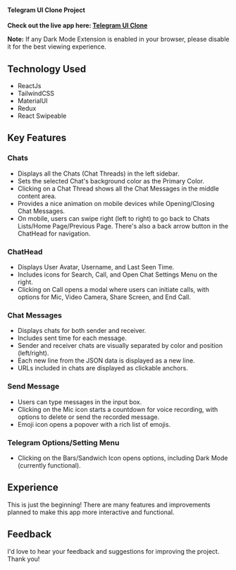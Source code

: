 #### Telegram UI Clone Project

**Check out the live app here: [Telegram UI Clone](https://telegram-ui-teal.vercel.app/)**

**Note:** If any Dark Mode Extension is enabled in your browser, please disable it for the best viewing experience.

## Technology Used
- ReactJs
- TailwindCSS
- MaterialUI
- Redux
- React Swipeable

## Key Features

### Chats
- Displays all the Chats (Chat Threads) in the left sidebar.
- Sets the selected Chat's background color as the Primary Color.
- Clicking on a Chat Thread shows all the Chat Messages in the middle content area.
- Provides a nice animation on mobile devices while Opening/Closing Chat Messages.
- On mobile, users can swipe right (left to right) to go back to Chats Lists/Home Page/Previous Page. There's also a back arrow button in the ChatHead for navigation.

### ChatHead
- Displays User Avatar, Username, and Last Seen Time.
- Includes icons for Search, Call, and Open Chat Settings Menu on the right.
- Clicking on Call opens a modal where users can initiate calls, with options for Mic, Video Camera, Share Screen, and End Call.

### Chat Messages
- Displays chats for both sender and receiver.
- Includes sent time for each message.
- Sender and receiver chats are visually separated by color and position (left/right).
- Each new line from the JSON data is displayed as a new line.
- URLs included in chats are displayed as clickable anchors.

### Send Message
- Users can type messages in the input box.
- Clicking on the Mic icon starts a countdown for voice recording, with options to delete or send the recorded message.
- Emoji icon opens a popover with a rich list of emojis.

### Telegram Options/Setting Menu
- Clicking on the Bars/Sandwich Icon opens options, including Dark Mode (currently functional).

## Experience
This is just the beginning! There are many features and improvements planned to make this app more interactive and functional.

## Feedback
I'd love to hear your feedback and suggestions for improving the project. Thank you!
